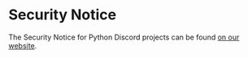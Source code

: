 # Security Notice

The Security Notice for Python Discord projects can be found [on our website](https://pydis.com/security.md).

